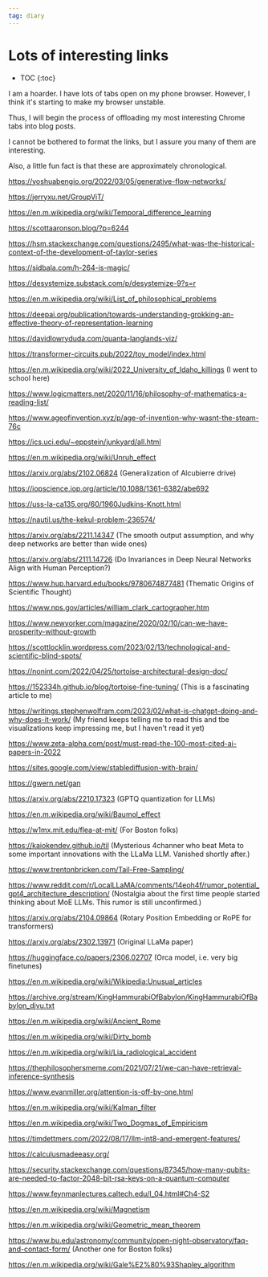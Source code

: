 ```yaml
---
tag: diary
---
```


# Lots of interesting links

* TOC
{:toc}


I am a hoarder. I have lots of tabs open on my phone browser. However, I think it's starting to make my browser unstable.

Thus, I will begin the process of offloading my most interesting Chrome tabs into blog posts.

I cannot be bothered to format the links, but I assure you many of them are interesting.

Also, a little fun fact is that these are approximately chronological.

https://yoshuabengio.org/2022/03/05/generative-flow-networks/

https://jerryxu.net/GroupViT/

https://en.m.wikipedia.org/wiki/Temporal_difference_learning

https://scottaaronson.blog/?p=6244

https://hsm.stackexchange.com/questions/2495/what-was-the-historical-context-of-the-development-of-taylor-series

https://sidbala.com/h-264-is-magic/

https://desystemize.substack.com/p/desystemize-9?s=r

https://en.m.wikipedia.org/wiki/List_of_philosophical_problems

https://deepai.org/publication/towards-understanding-grokking-an-effective-theory-of-representation-learning

https://davidlowryduda.com/quanta-langlands-viz/

https://transformer-circuits.pub/2022/toy_model/index.html

https://en.m.wikipedia.org/wiki/2022_University_of_Idaho_killings (I went to school here)

https://www.logicmatters.net/2020/11/16/philosophy-of-mathematics-a-reading-list/

https://www.ageofinvention.xyz/p/age-of-invention-why-wasnt-the-steam-76c

https://ics.uci.edu/~eppstein/junkyard/all.html

https://en.m.wikipedia.org/wiki/Unruh_effect

https://arxiv.org/abs/2102.06824 (Generalization of Alcubierre drive)

https://iopscience.iop.org/article/10.1088/1361-6382/abe692

https://uss-la-ca135.org/60/1960Judkins-Knott.html

https://nautil.us/the-kekul-problem-236574/

https://arxiv.org/abs/2211.14347 (The smooth output assumption, and why deep networks are better than wide ones)

https://arxiv.org/abs/2111.14726 (Do Invariances in Deep Neural Networks Align with Human Perception?)

https://www.hup.harvard.edu/books/9780674877481 (Thematic Origins of Scientific Thought)

https://www.nps.gov/articles/william_clark_cartographer.htm

https://www.newyorker.com/magazine/2020/02/10/can-we-have-prosperity-without-growth

https://scottlocklin.wordpress.com/2023/02/13/technological-and-scientific-blind-spots/

https://nonint.com/2022/04/25/tortoise-architectural-design-doc/

https://152334h.github.io/blog/tortoise-fine-tuning/ (This is a fascinating article to me)

https://writings.stephenwolfram.com/2023/02/what-is-chatgpt-doing-and-why-does-it-work/ (My friend keeps telling me to read this and tbe visualizations keep impressing me, but I haven't read it yet)

https://www.zeta-alpha.com/post/must-read-the-100-most-cited-ai-papers-in-2022

https://sites.google.com/view/stablediffusion-with-brain/

https://gwern.net/gan

https://arxiv.org/abs/2210.17323 (GPTQ quantization for LLMs)

https://en.m.wikipedia.org/wiki/Baumol_effect

https://w1mx.mit.edu/flea-at-mit/ (For Boston folks)

https://kaiokendev.github.io/til (Mysterious 4channer who beat Meta to some important innovations with the LLaMa LLM. Vanished shortly after.)

https://www.trentonbricken.com/Tail-Free-Sampling/

https://www.reddit.com/r/LocalLLaMA/comments/14eoh4f/rumor_potential_gpt4_architecture_description/ (Nostalgia about the first time people started thinking about MoE LLMs. This rumor is still unconfirmed.)

https://arxiv.org/abs/2104.09864 (Rotary Position Embedding or RoPE for transformers)

https://arxiv.org/abs/2302.13971 (Original LLaMa paper)

https://huggingface.co/papers/2306.02707 (Orca model, i.e. very big finetunes)

https://en.m.wikipedia.org/wiki/Wikipedia:Unusual_articles

https://archive.org/stream/KingHammurabiOfBabylon/KingHammurabiOfBabylon_djvu.txt

https://en.m.wikipedia.org/wiki/Ancient_Rome

https://en.m.wikipedia.org/wiki/Dirty_bomb

https://en.m.wikipedia.org/wiki/Lia_radiological_accident

https://thephilosophersmeme.com/2021/07/21/we-can-have-retrieval-inference-synthesis

https://www.evanmiller.org/attention-is-off-by-one.html

https://en.m.wikipedia.org/wiki/Kalman_filter

https://en.m.wikipedia.org/wiki/Two_Dogmas_of_Empiricism

https://timdettmers.com/2022/08/17/llm-int8-and-emergent-features/

https://calculusmadeeasy.org/

https://security.stackexchange.com/questions/87345/how-many-qubits-are-needed-to-factor-2048-bit-rsa-keys-on-a-quantum-computer

https://www.feynmanlectures.caltech.edu/I_04.html#Ch4-S2

https://en.m.wikipedia.org/wiki/Magnetism

https://en.m.wikipedia.org/wiki/Geometric_mean_theorem

https://www.bu.edu/astronomy/community/open-night-observatory/faq-and-contact-form/ (Another one for Boston folks)

https://en.m.wikipedia.org/wiki/Gale%E2%80%93Shapley_algorithm

